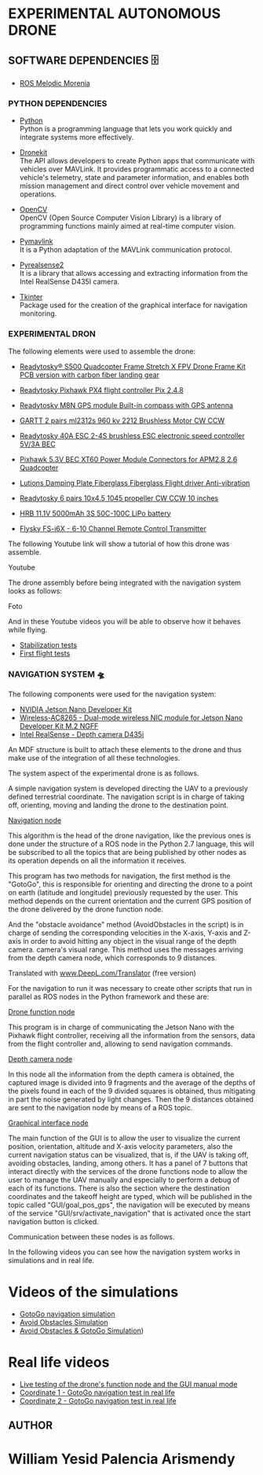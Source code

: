 #  EXPERIMENTAL AUTONOMOUS DRONE 


## SOFTWARE DEPENDENCIES :file_cabinet:


* [ROS Melodic Morenia](http://wiki.ros.org/melodic) <br>

### PYTHON DEPENDENCIES

* [Python](https://www.python.org/) <br>
Python is a programming language that lets you work quickly and integrate systems more effectively.  

* [Dronekit](https://dronekit.io/) <br>
The API allows developers to create Python apps that communicate with vehicles over MAVLink. It provides programmatic access to a connected vehicle's telemetry, state and parameter information, and enables both mission management and direct control over vehicle movement and operations.

* [OpenCV](https://opencv.org/) <br>
OpenCV (Open Source Computer Vision Library) is a library of programming functions mainly aimed at real-time computer vision.

* [Pymavlink](https://github.com/ArduPilot/pymavlink)<br>
It is a Python adaptation of the MAVLink communication protocol.

* [Pyrealsense2](https://intelrealsense.github.io/librealsense/python_docs/_generated/pyrealsense2.html) <br>
It is a library that allows accessing and extracting information from the Intel RealSense D435I camera.

* [Tkinter](https://docs.python.org/es/3/library/tk.html)<br>
Package used for the creation of the graphical interface for navigation monitoring.

### EXPERIMENTAL DRON

The following elements were used to assemble the drone:

* [Readytosky® S500 Quadcopter Frame Stretch X FPV Drone Frame Kit PCB version with carbon fiber landing gear](https://www.amazon.com/gp/product/B01N0AX1MZ/ref=ppx_yo_dt_b_asin_title_o06_s00?ie=UTF8&psc=1)<br>

* [Readytosky Pixhawk PX4 flight controller Pix 2.4.8](https://www.amazon.com/gp/product/B07CHQ7SZ4/ref=ppx_yo_dt_b_asin_title_o05_s00?ie=UTF8&psc=1)<br>

* [Readytosky M8N GPS module Built-in compass with GPS antenna](https://www.amazon.com/gp/product/B01KK9A8QG/ref=ppx_yo_dt_b_asin_title_o04_s00?ie=UTF8&psc=1)<br>

* [GARTT 2 pairs ml2312s 960 kv 2212 Brushless Motor CW CCW](https://www.amazon.com/gp/product/B06ZZQL33X/ref=ppx_yo_dt_b_asin_title_o04_s00?ie=UTF8&psc=1)

* [Readytosky 40A ESC 2-4S brushless ESC electronic speed controller 5V/3A BEC](https://www.amazon.com/Readytosky-escobillas-controlador-electr%C3%B3nico-helic%C3%B3ptero/dp/B09G5S9YYG/ref=sr_1_1_sspa?__mk_es_US=%C3%85M%C3%85%C5%BD%C3%95%C3%91&keywords=esc+40+a&qid=1636741117&sr=8-1-spons&psc=1&spLa=ZW5jcnlwdGVkUXVhbGlmaWVyPUFQRlFTUVg2V0hSREQmZW5jcnlwdGVkSWQ9QTEwMzkwNzMzNlFaVTkyOFZFNUtMJmVuY3J5cHRlZEFkSWQ9QTAzNTcwMzQ3VUJGOEY1NEJPUlgmd2lkZ2V0TmFtZT1zcF9hdGYmYWN0aW9uPWNsaWNrUmVkaXJlY3QmZG9Ob3RMb2dDbGljaz10cnVl)<br>

* [Pixhawk 5.3V BEC XT60 Power Module Connectors for APM2.8 2.6 Quadcopter](https://www.amazon.com/gp/product/B07PJRXHPY/ref=ppx_yo_dt_b_asin_title_o02_s00?ie=UTF8&psc=1)<br>

* [Lutions Damping Plate Fiberglass Fiberglass Flight driver Anti-vibration](https://www.amazon.com/gp/product/B01KKB4SNI/ref=ppx_yo_dt_b_asin_title_o02_s00?ie=UTF8&psc=1)<br>

* [Readytosky 6 pairs 10x4.5 1045 propeller CW CCW 10 inches](https://www.amazon.com/gp/product/B0823NNTKD/ref=ppx_yo_dt_b_asin_title_o00_s00?ie=UTF8&psc=1)<br>

* [HRB 11.1V 5000mAh 3S 50C-100C LiPo battery](https://www.amazon.com/-/es/5000mAh-50C-100C-bater%C3%ADa-enchufe-escobillas/dp/B06XNTHQRZ/ref=sr_1_10?__mk_es_US=%C3%85M%C3%85%C5%BD%C3%95%C3%91&crid=AJAC7BXK0JYD&keywords=3s+5000mah+lipo+battery&qid=1636741208&sprefix=Battery+LiPo+500%2Caps%2C243&sr=8-10)<br>

* [Flysky FS-i6X - 6-10 Channel Remote Control Transmitter](https://www.amazon.com/gp/product/B0744DPPL8/ref=ppx_yo_dt_b_asin_title_o03_s00?ie=UTF8&psc=1)<br>


The following Youtube link will show a tutorial of how this drone was assemble.

Youtube

The drone assembly before being integrated with the navigation system looks as follows:

Foto

And in these Youtube videos you will be able to observe how it behaves while flying.

* [Stabilization tests](https://youtu.be/OdA1hklx3Kw)<br>
* [First flight tests](https://youtu.be/eaa0WxqBArw)<br>


### NAVIGATION SYSTEM :flying_saucer:

The following components were used for the navigation system:

* [NVIDIA Jetson Nano Developer Kit](https://www.amazon.com/gp/product/B084DSDDLT/ref=ppx_yo_dt_b_asin_title_o01_s00?ie=UTF8&psc=1)<br>
* [Wireless-AC8265 - Dual-mode wireless NIC module for Jetson Nano Developer Kit M.2 NGFF](https://www.amazon.com/gp/product/B07SM4SPLV/ref=ppx_yo_dt_b_asin_title_o00_s00?ie=UTF8&psc=1)<br>
* [Intel RealSense - Depth camera D435i](https://www.amazon.com/-/es/Intel-RealSense-profundidad-plateado-82635D435IDK5P/dp/B07MWR2YJB/ref=sr_1_2?__mk_es_US=%C3%85M%C3%85%C5%BD%C3%95%C3%91&keywords=D435i&qid=1636746456&sr=8-2)<br>

An MDF structure is built to attach these elements to the drone and thus make use of the integration of all these technologies. 

The system aspect of the experimental drone is as follows.

A simple navigation system is developed directing the UAV to a previously defined terrestrial coordinate. The navigation script is in charge of taking off, orienting, moving and landing the drone to the destination point.

[Navigation node](https://github.com/Yespa/Autonomous_drone_ws/blob/master/src/drone/scripts/navegation_test_node.py)<br>

This algorithm is the head of the drone navigation, like the previous ones is done under the structure of a ROS node in the Python 2.7 language, this will be subscribed to all the topics that are being published by other nodes as its operation depends on all the information it receives.

This program has two methods for navigation, the first method is the "GotoGo", this is responsible for orienting and directing the drone to a point on earth (latitude and longitude) previously requested by the user. This method depends on the current orientation and the current GPS position of the drone delivered by the drone function node.

And the "obstacle avoidance" method (AvoidObstacles in the script) is in charge of sending the corresponding velocities in the X-axis, Y-axis and Z-axis in order to avoid hitting any object in the visual range of the depth camera.
camera's visual range. This method uses the messages arriving from the depth camera node, which corresponds to 9 distances.

Translated with www.DeepL.com/Translator (free version)

For the navigation to run it was necessary to create other scripts that run in parallel as ROS nodes in the Python framework and these are:

[Drone function node](https://github.com/Yespa/Autonomous_drone_ws/blob/master/src/drone/scripts/drone_functions_node.py)<br>

This program is in charge of communicating the Jetson Nano with the Pixhawk flight controller, receiving all the information from the sensors, data from the flight controller and, allowing to send navigation commands.

[Depth camera node](https://github.com/Yespa/Autonomous_drone_ws/blob/master/src/drone/scripts/depth_camera_pyrealsense_node.py)<br>

In this node all the information from the depth camera is obtained, the captured image is divided into 9 fragments and the average of the depths of the pixels found in each of the 9 divided squares is obtained, thus mitigating in part the noise generated by light changes. Then the 9 distances obtained are sent to the navigation node by means of a ROS topic.

[Graphical interface node](https://github.com/Yespa/Autonomous_drone_ws/blob/master/src/drone/scripts/GUI_node.py)<br>

The main function of the GUI is to allow the user to visualize the current position, orientation, altitude and X-axis velocity parameters, also the current navigation status can be visualized, that is, if the UAV is taking off, avoiding obstacles, landing, among others. It has a panel of 7 buttons that interact directly with the services of the drone functions node to allow the user to manage the UAV manually and especially to perform a debug of each of its functions. There is also the section where the destination coordinates and the takeoff height are typed, which will be published in the topic called "GUI/goal_pos_gps", the navigation will be executed by means of the service "GUI/srv/activate_navigation" that is activated once the start navigation button is clicked.

Communication between these nodes is as follows.

In the following videos you can see how the navigation system works in simulations and in real life.

# Videos of the simulations

* [GotoGo navigation simulation](https://youtu.be/Xa8Zr5M3L-0)<br>
* [Avoid Obstacles Simulation](https://youtu.be/eaa0WxqBArw)<br>
* [Avoid Obstacles & GotoGo Simulation](https://youtu.be/6rM8IQlQfck))<br>

# Real life videos

* [Live testing of the drone's function node and the GUI manual mode](https://youtu.be/Qjc_Ib7Lg54)<br>
* [Coordinate 1 - GotoGo navigation test in real life](https://youtu.be/EWi795xQ4LM)<br>
* [Coordinate 2 - GotoGo navigation test in real life](https://youtu.be/gR4qH2ywwgE)<br>

## AUTHOR

# William Yesid Palencia Arismendy


